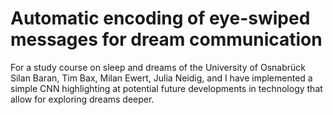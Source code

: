 # Automatic encoding of eye-swiped messages for dream communication

For a study course on sleep and dreams of the University of Osnabrück Silan Baran, Tim Bax, Milan Ewert, Julia Neidig, and I have implemented a simple CNN highlighting at potential future developments in technology that allow for exploring dreams deeper.
